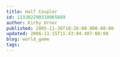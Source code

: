 ```yaml
---
title: Half Coupler
id: 113302290310965669
author: Kirby Urner
published: 2005-11-26T10:26:00.000-08:00
updated: 2006-11-15T11:43:04.407-08:00
blog: world_game
tags: 
---
```


